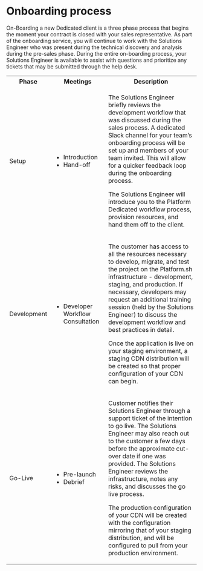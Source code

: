 # Onboarding process

On-Boarding a new Dedicated client is a three phase process that begins the moment your contract is closed with your sales representative.  As part of the onboarding service, you will continue to work with the Solutions Engineer who was present during the technical discovery and analysis during the pre-sales phase.  During the entire on-boarding process, your Solutions Engineer is available to assist with questions and prioritize any tickets that may be submitted through the help desk.

<table>

<tr> <th>Phase</th> <th>Meetings</th> <th>Description</th> </tr>

<tr>
<td>Setup</td>

<td>
  <ul>
    <li>Introduction</li>
    <li>Hand-off</li>
  <ul>
</td>

<td>
  <p>The Solutions Engineer briefly reviews the development workflow that was discussed during the sales process.  A dedicated Slack channel for your team’s onboarding process will be set up and members of your team invited.  This will allow for a quicker feedback loop during the onboarding process.</p>
  <p>The Solutions Engineer will introduce you to the Platform Dedicated workflow process, provision resources, and hand them off to the client.</p>
</td>
<tr>


<tr>
<td>Development</td>

<td>
  <ul>
    <li>Developer Workflow Consultation</li>
  <ul>
</td>

<td>
  <p>The customer has access to all the resources necessary to develop, migrate, and test the project on the Platform.sh infrastructure - development, staging, and production.  If necessary, developers may request an additional training session (held by the Solutions Engineer) to discuss the development workflow and best practices in detail.</p>
  <p>Once the application is live on your staging environment, a staging CDN distribution will be created so that proper configuration of your CDN can begin.</p></td>
<tr>

<tr>
<td>Go-Live</td>

<td>
  <ul>
    <li>Pre-launch</li>
    <li>Debrief</li>
  <ul>
</td>

<td>
  <p>Customer notifies their Solutions Engineer through a support ticket of the intention to go live.  The Solutions Engineer may also reach out to the customer a few days before the approximate cut-over date if one was provided.  The Solutions Engineer reviews the infrastructure, notes any risks, and discusses the go live process.</p>
  <p>The production configuration of your CDN will be created with the configuration mirroring that of your staging distribution, and will be configured to pull from your production environment.</p>
</td>
<tr>

</table>
